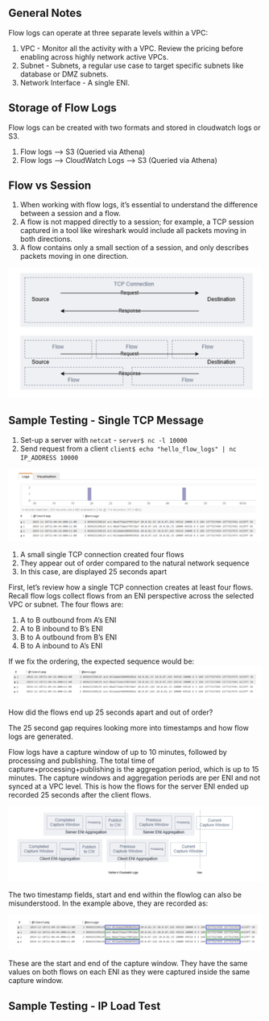 ## General Notes

Flow logs can operate at three separate levels within a VPC:

1. VPC - Monitor all the activity with a VPC. Review the pricing before enabling across highly network active VPCs.
2. Subnet - Subnets, a regular use case to target specific subnets like database or DMZ subnets.
3. Network Interface - A single ENI.


## Storage of Flow Logs

Flow logs can be created with two formats and stored in cloudwatch logs or S3.

1. Flow logs --> S3 (Queried via Athena)
2. Flow logs --> CloudWatch Logs --> S3 (Queried via Athena)

## Flow vs Session

1. When working with flow logs, it’s essential to understand the difference between a session and a flow. 
2. A flow is not mapped directly to a session; for example, a TCP session captured in a tool like wireshark would include all packets moving in both directions. 
3. A flow contains only a small section of a session, and only describes packets moving in one direction.

![VPC Flow vs TCP Session](./images/vpc-flow-vs-tcp-session.png)

## Sample Testing - Single TCP Message

1. Set-up a server with `netcat` - `server$ nc -l 10000`
2. Send request from a client `client$ echo "hello_flow_logs" | nc IP_ADDRESS 10000`

![Single TCP Session Results in 4 Flow Logs](./images/single-tcp-connection-4flows.png)

1. A small single TCP connection created four flows
2. They appear out of order compared to the natural network sequence
3. In this case, are displayed 25 seconds apart

First, let’s review how a single TCP connection creates at least four flows. Recall flow logs collect flows from an ENI perspective across the selected VPC or subnet. The four flows are:

1. A to B outbound from A’s ENI
2. A to B inbound to B’s ENI
3. B to A outbound from B’s ENI
4. B to A inbound to A’s ENI

If we fix the ordering, the expected sequence would be:
![Single TCP Session Order Corrected Flow log](./images/order-corrected-tcp-flow-log.png)

How did the flows end up 25 seconds apart and out of order?

The 25 second gap requires looking more into timestamps and how flow logs are generated.

Flow logs have a capture window of up to 10 minutes, followed by processing and publishing. The total time of capture+processing+publishing is the aggregation period, which is up to 15 minutes. The capture windows and aggregation periods are per ENI and not synced at a VPC level. This is how the flows for the server ENI ended up recorded 25 seconds after the client flows.

![Flow log aggregation](./images/flowlog-aggregation.png)

The two timestamp fields, start and end within the flowlog can also be misunderstood. In the example above, they are recorded as:

![Flow log Time Windows](./images/flowlog-timewindow.png)

These are the start and end of the capture window. They have the same values on both flows on each ENI as they were captured inside the same capture window.

## Sample Testing - IP Load Test